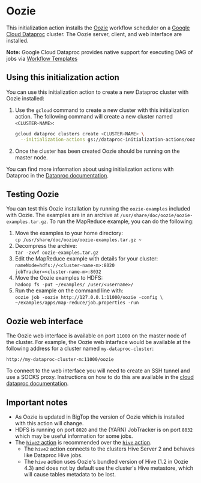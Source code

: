 # Oozie

This initialization action installs the [Oozie](http://oozie.apache.org) workflow scheduler on a [Google Cloud Dataproc](https://cloud.google.com/dataproc) cluster. The Oozie server, client, and web interface are installed.

**Note:** Google Cloud Dataproc provides native support for executing DAG of jobs via
[Workflow Templates](https://cloud.google.com/dataproc/docs/concepts/workflows/overview)

## Using this initialization action

You can use this initialization action to create a new Dataproc cluster with Oozie installed:

1. Use the `gcloud` command to create a new cluster with this initialization action. The following command will create a new cluster named `<CLUSTER-NAME>`:

    ```bash
    gcloud dataproc clusters create <CLUSTER-NAME> \
      --initialization-actions gs://dataproc-initialization-actions/oozie/oozie.sh
    ```
1. Once the cluster has been created Oozie should be running on the master node.

You can find more information about using initialization actions with Dataproc in the [Dataproc documentation](https://cloud.google.com/dataproc/init-actions).

## Testing Oozie

You can test this Oozie installation by running the `oozie-examples` included with Oozie. The examples are in an archive at `/usr/share/doc/oozie/oozie-examples.tar.gz`. To run the MapReduce example, you can do the following:

1. Move the examples to your home directory:<br/>
`cp /usr/share/doc/oozie/oozie-examples.tar.gz ~`
1. Decompress the archive:<br/>
`tar -zxvf oozie-examples.tar.gz`
1. Edit the MapReduce example with details for your cluster:<br/>
`nameNode=hdfs://<cluster-name-m>:8020`<br/>
`jobTracker=<cluster-name-m>:8032`
1. Move the Oozie examples to HDFS:<br/>
`hadoop fs -put ~/examples/ /user/<username>/`
1. Run the example on the command line with:<br/>
`oozie job -oozie http://127.0.0.1:11000/oozie -config \
~/examples/apps/map-reduce/job.properties -run`


## Oozie web interface

The Oozie web interface is available on port `11000` on the master node of the cluster. For example, the Oozie web intarface would be available at the following address for a cluster named `my-dataproc-cluster`:

    http://my-dataproc-cluster-m:11000/oozie

To connect to the web interface you will need to create an SSH tunnel and use a SOCKS proxy. Instructions on how to do this are available in the [cloud dataproc documentation](https://cloud.google.com/dataproc/cluster-web-interfaces).

## Important notes

* As Oozie is updated in BigTop the version of Oozie which is installed with this action will change.
* HDFS is running on port `8020` and the (YARN) JobTracker is on port `8032` which may be useful information for some jobs.
* The [`hive2` action](https://oozie.apache.org/docs/4.3.0/DG_Hive2ActionExtension.html) is recommended over the [`hive` action](https://oozie.apache.org/docs/4.3.0/DG_HiveActionExtension.html).
  * The `hive2` action connects to the clusters Hive Server 2 and behaves like Dataproc Hive jobs.
  * The `hive` action uses Oozie's bundled version of Hive (1.2 in Oozie 4.3) and does not by default use the cluster's Hive metastore, which will cause tables metadata to be lost.
